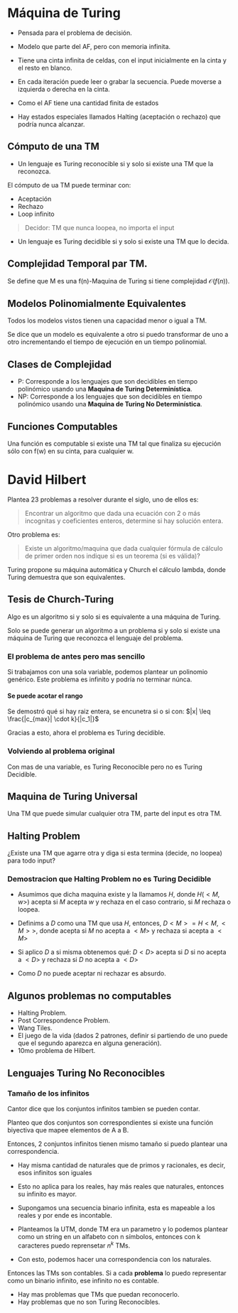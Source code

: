# Máquina de Turing

- Pensada para el problema de decisión.

- Modelo que parte del AF, pero con memoria infinita.

- Tiene una cinta infinita de celdas, con el input inicialmente en la cinta y el resto en blanco.

- En cada iteración puede leer o grabar la secuencia. Puede moverse a izquierda o derecha en la cinta.

- Como el AF tiene una cantidad finita de estados

- Hay estados especiales llamados Halting (aceptación o rechazo) que podría nunca alcanzar.

## Cómputo de una TM

- Un lenguaje es Turing reconocible si y solo si existe una TM que la reconozca.

El cómputo de ua TM puede terminar con:

- Aceptación
- Rechazo
- Loop infinito

> Decidor: TM que nunca loopea, no importa el input

- Un lenguaje es Turing decidible si y solo si existe una TM que lo decida.

## Complejidad Temporal par TM.

Se define que M es una f(n)-Maquina de Turing si tiene complejidad $\mathcal{O}(f(n))$.

## Modelos Polinomialmente Equivalentes

Todos los modelos vistos tienen una capacidad menor o igual a TM.

Se dice que un modelo es equivalente a otro si puedo transformar de uno a otro incrementando el tiempo de ejecución en un tiempo polinomial.

## Clases de Complejidad

- P: Corresponde a los lenguajes que son decidibles en tiempo polinómico usando una **Maquina de Turing Determinística**.
- NP: Corresponde a los lenguajes que son decidibles en tiempo polinómico usando una **Maquina de Turing No Determinística**.

## Funciones Computables

Una función es computable si existe una TM tal que finaliza su ejecución sólo con f(w) en su cinta, para cualquier w.

# David Hilbert

Plantea 23 problemas a resolver durante el siglo, uno de ellos es:

> Encontrar un algoritmo que dada una ecuación con 2 o más incognitas y coeficientes enteros, determine si hay solución entera.

Otro problema es:

> Existe un algoritmo/maquina que dada cualquier fórmula de cálculo de primer orden nos indique si es un teorema (si es válida)?

Turing propone su máquina automática y Church el cálculo lambda, donde Turing demuestra que son equivalentes.

## Tesis de Church-Turing

Algo es un algoritmo si y solo si es equivalente a una máquina de Turing.

Solo se puede generar un algoritmo a un problema si y solo si existe una máquina de Turing que reconozca el lenguaje del problema.

### El problema de antes pero mas sencillo

Si trabajamos con una sola variable, podemos plantear un polinomio genérico. Este problema es infinito y podría no terminar núnca.

#### Se puede acotar el rango

Se demostró qué si hay raiz entera, se encunetra si o si con: $|x| \leq \frac{|c_{max}| \cdot k}{|c_1|}$

Gracias a esto, ahora el problema es Turing decidible.

### Volviendo al problema original

Con mas de una variable, es Turing Reconocible pero no es Turing Decidible.

## Maquina de Turing Universal

Una TM que puede simular cualquier otra TM, parte del input es otra TM.

## Halting Problem

¿Existe una TM que agarre otra y diga si esta termina (decide, no loopea) para todo input?

### Demostracion que Halting Problem no es Turing Decidible

- Asumimos que dicha maquina existe y la llamamos $H$, donde $H(<M, w>)$ acepta si $M$ acepta $w$ y rechaza en el caso contrario, si $M$ rechaza o loopea.

- Definims a $D$ como una TM que usa $H$, entonces, $D<M> = H<M, <M>>$, donde acepta si $M$ no acepta a $<M>$ y rechaza si acepta a $<M>$

- Si aplico $D$ a si misma obtenemos qué: $D<D>$ acepta si $D$ si no acepta a $<D>$ y rechaza si $D$ no acepta a $<D>$

- Como $D$ no puede aceptar ni rechazar es absurdo.

## Algunos problemas no computables

- Halting Problem.
- Post Correspondence Problem.
- Wang Tiles.
- El juego de la vida (dados 2 patrones, definir si partiendo de uno puede que el segundo aparezca en alguna generación).
- 10mo problema de Hilbert.

## Lenguajes Turing No Reconocibles

### Tamaño de los infinitos

Cantor dice que los conjuntos infinitos tambien se pueden contar.

Planteo que dos conjuntos son correspondientes si existe una función biyectiva que mapee elementos de A a B.

Entonces, 2 conjuntos infinitos tienen mismo tamaño si puedo plantear una correspondencia.

- Hay misma cantidad de naturales que de primos y racionales, es decir, esos infinitos son iguales

- Esto no aplica para los reales, hay más reales que naturales, entonces su infinito es mayor.

- Supongamos una secuencia binario infinita, esta es mapeable a los reales y por ende es incontable.

- Planteamos la UTM, donde TM era un parametro y lo podemos plantear como un string en un alfabeto con n símbolos, entonces con k caracteres puedo reprensetar $n^k$ TMs.

- Con esto, podemos hacer una correspondencia con los naturales.

Entonces las TMs son contables. Si a cada **problema** lo puedo representar como un binario infinito, ese infinito no es contable.

- Hay mas problemas que TMs que puedan reconocerlo.
- Hay problemas que no son Turing Reconocibles.
